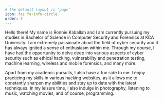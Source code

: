 ```yaml
---
# the default layout is 'page'
icon: fas fa-info-circle
order: 4
---
```


<!-- > Add Markdown syntax content to file `_tabs/about.md`{: .filepath } and it will show up on this page.
{: .prompt-tip } -->

<!-- About Ronnie Kaballah: -->

Hello there! My name is Ronnie Kaballah and I am currently pursuing my studies in Bachelor of Science in Computer Security and Forensics at KCA University. I am extremely passionate about the field of cyber security and it has always ignited a sense of enthusiasm within me. Through my course, I have had the opportunity to delve deep into various aspects of cyber security such as ethical hacking, vulnerability and penetration testing, machine learning, wireless and mobile forensics, and many more.

Apart from my academic pursuits, I also have a fun side to me. I enjoy practicing my skills in various hacking websites, as it allows me to constantly sharpen my abilities and stay up to date with the latest techniques. In my leisure time, I also indulge in photography, listening to music, watching movies, and of course, programming.

